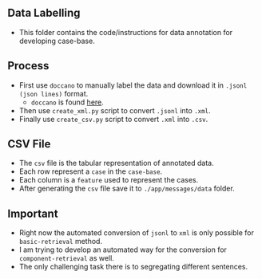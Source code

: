 ## Data Labelling
- This folder contains the code/instructions for data annotation for developing case-base.

## Process
- First use `doccano` to manually label the data and download it in `.jsonl (json lines)` format.
    - `doccano` is found [here](https://github.com/doccano/doccano).
- Then use `create_xml.py` script to convert `.jsonl` into `.xml`.
- Finally use `create_csv.py` script to convert `.xml` into `.csv`.

## CSV File
- The `csv` file is the tabular representation of annotated data.
- Each row represent a `case` in the `case-base`.
- Each column is a `feature` used to represent the cases.
- After generating the `csv` file save it to `./app/messages/data` folder.

## Important
- Right now the automated conversion of `jsonl` to `xml` is only possible for `basic-retrieval` method.
- I am trying to develop an automated way for the conversion for `component-retrieval` as well.
- The only challenging task there is to segregating different sentences.
